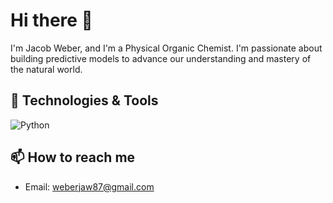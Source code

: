 # Hi there 👋

I'm Jacob Weber, and I'm a Physical Organic Chemist. I'm passionate about building predictive models to advance our understanding and mastery of the natural world.

## 🔧 Technologies & Tools

![Python](https://img.shields.io/badge/-Python-black?style=flat-square&logo=python)

## 📫 How to reach me

- Email: weberjaw87@gmail.com
